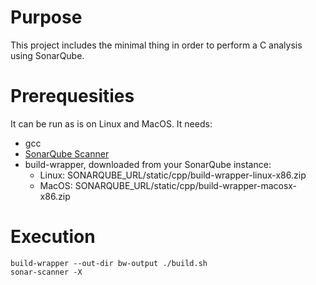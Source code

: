 # Purpose
This project includes the minimal thing in order to perform a C analysis using SonarQube.

# Prerequesities
It can be run as is on Linux and MacOS. It needs:
* gcc
* [SonarQube Scanner](https://docs.sonarqube.org/display/SCAN/Analyzing+with+SonarQube+Scanner)
* build-wrapper, downloaded from your SonarQube instance:
  * Linux: SONARQUBE_URL/static/cpp/build-wrapper-linux-x86.zip
  * MacOS: SONARQUBE_URL/static/cpp/build-wrapper-macosx-x86.zip

# Execution
```
build-wrapper --out-dir bw-output ./build.sh
sonar-scanner -X
```
